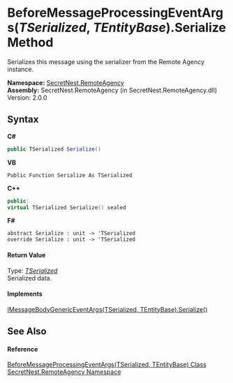 # BeforeMessageProcessingEventArgs(*TSerialized*, *TEntityBase*).Serialize Method 
 

Serializes this message using the serializer from the Remote Agency instance.

**Namespace:**&nbsp;<a href="N_SecretNest_RemoteAgency">SecretNest.RemoteAgency</a><br />**Assembly:**&nbsp;SecretNest.RemoteAgency (in SecretNest.RemoteAgency.dll) Version: 2.0.0

## Syntax

**C#**<br />
``` C#
public TSerialized Serialize()
```

**VB**<br />
``` VB
Public Function Serialize As TSerialized
```

**C++**<br />
``` C++
public:
virtual TSerialized Serialize() sealed
```

**F#**<br />
``` F#
abstract Serialize : unit -> 'TSerialized 
override Serialize : unit -> 'TSerialized 
```


#### Return Value
Type: <a href="T_SecretNest_RemoteAgency_BeforeMessageProcessingEventArgs_2">*TSerialized*</a><br />Serialized data.

#### Implements
<a href="M_SecretNest_RemoteAgency_IMessageBodyGenericEventArgs_2_Serialize">IMessageBodyGenericEventArgs(TSerialized, TEntityBase).Serialize()</a><br />

## See Also


#### Reference
<a href="T_SecretNest_RemoteAgency_BeforeMessageProcessingEventArgs_2">BeforeMessageProcessingEventArgs(TSerialized, TEntityBase) Class</a><br /><a href="N_SecretNest_RemoteAgency">SecretNest.RemoteAgency Namespace</a><br />